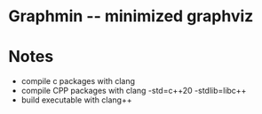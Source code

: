 # Graphmin -- minimized graphviz



# Notes

- compile c packages with clang
- compile CPP packages with clang -std=c++20 -stdlib=libc++
- build executable with clang++
